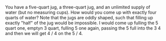 You have a five-quart jug, a three-quart jug, and an unlimited supply of water (but no measuring cups).
How would you come up with exactly four quarts of water?
Note that the jugs are oddly shaped, such that filling up exactly "half" of the jug would be impossible.
I would come up fulling the 5 quart one, emptyn 3 quart, fulling 5 one again, passing  the 5 full into the 3 4 and then we will get 4 / 4 on the 5 / 4. 
